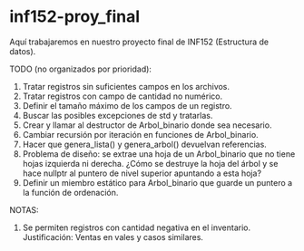 inf152-proy_final
=================
Aquí trabajaremos en nuestro proyecto final de INF152 (Estructura de datos).

TODO (no organizados por prioridad):
1. Tratar registros sin suficientes campos en los archivos.
2. Tratar registros con campo de cantidad no numérico.
3. Definir el tamaño máximo de los campos de un registro.
4. Buscar las posibles excepciones de std y tratarlas.
5. Crear y llamar al destructor de Arbol_binario<T> donde sea necesario.
6. Cambiar recursión por iteración en funciones de Arbol_binario<T>.
7. Hacer que genera_lista() y genera_arbol() devuelvan referencias.
8. Problema de diseño: se extrae una hoja de un Arbol_binario<T> que no tiene hojas izquierda ni derecha. ¿Cómo se destruye la hoja del árbol y se hace nullptr al puntero de nivel superior apuntando a esta hoja?
9. Definir un miembro estático para Arbol_binario<T> que guarde un puntero a la función de ordenación.

NOTAS:
1. Se permiten registros con cantidad negativa en el inventario. Justificación: Ventas en vales y casos similares.
